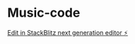 # Music-code

[Edit in StackBlitz next generation editor ⚡️](https://stackblitz.com/~/github.com/D4RK009/Music-code)